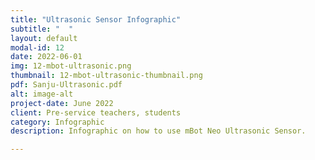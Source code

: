 ```yaml
---
title: "Ultrasonic Sensor Infographic"
subtitle: "  "
layout: default
modal-id: 12
date: 2022-06-01
img: 12-mbot-ultrasonic.png
thumbnail: 12-mbot-ultrasonic-thumbnail.png
pdf: Sanju-Ultrasonic.pdf
alt: image-alt
project-date: June 2022
client: Pre-service teachers, students
category: Infographic
description: Infographic on how to use mBot Neo Ultrasonic Sensor.

---
```


